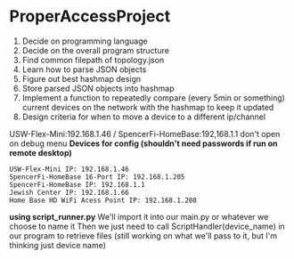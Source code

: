# ProperAccessProject
1. Decide on programming language
2. Decide on the overall program structure
3. Find common filepath of topology.json
4. Learn how to parse JSON objects
5. Figure out best hashmap design
6. Store parsed JSON objects into hashmap
7. Implement a function to repeatedly compare (every 5min or something) current devices on the network with the hashmap to keep it updated
8. Design criteria for when to move a device to a different ip/channel

USW-Flex-Mini:192.168.1.46 / SpencerFi-HomeBase:192,168.1.1 don't open on debug menu
**Devices for config (shouldn't need passwords if run on remote desktop)** 
```
USW-Flex-Mini IP: 192.168.1.46
SpencerFi-HomeBase 16-Port IP: 192.168.1.205 
SpencerFi-HomeBase IP: 192.168.1.1
Jewish Center IP: 192.168.1.66
Home Base HD WiFi Acess Point IP: 192.168.1.208
```

**using script_runner.py**
We'll import it into our main.py or whatever we choose to name it
Then we just need to call ScriptHandler(device_name) in our program to retrieve files (still working on what we'll pass to it, but I'm thinking just device name)
